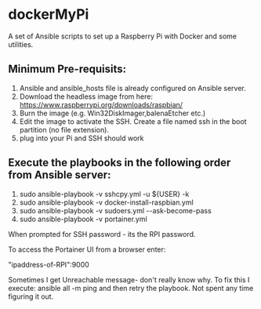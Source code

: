 # dockerMyPi

A set of Ansible scripts to set up a Raspberry Pi with Docker and some utilities.

Minimum Pre-requisits:
----------------------
1) Ansible and ansible_hosts file is already configured on Ansible server.
2) Download the headless image from here:  https://www.raspberrypi.org/downloads/raspbian/
3) Burn the image (e.g. Win32DiskImager,balenaEtcher etc.)
4) Edit the image to activate the SSH. Create a file named ssh in the boot partition (no file extension). 
5) plug into your Pi and SSH should work

Execute the playbooks in the following order from Ansible server:
-----------------------------------------------------------------
1) sudo ansible-playbook -v sshcpy.yml -u ${USER} -k
2) sudo ansible-playbook -v docker-install-raspbian.yml
3) sudo ansible-playbook -v sudoers.yml --ask-become-pass
4) sudo ansible-playbook -v portainer.yml 

When prompted for SSH password - its the RPI password.

To access the Portainer UI from a browser enter:

  "ipaddress-of-RPI":9000


Sometimes I get Unreachable message- don't really know why.  To fix this I execute:
    ansible all -m ping
and then retry the playbook.   Not spent any time figuring it out.
